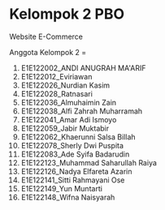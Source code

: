 # Kelompok 2 PBO

Website E-Commerce

Anggota Kelompok 2  =

1. E1E122002_ANDI ANUGRAH MA'ARIF
2. E1E122012_Eviriawan
3. E1E122026_Nurdian Kasim
4. E1E122028_Ratnasari
5. E1E122036_Almuhaimin Zain
6. E1E122038_Alfi Zahrah Muharramah
7. E1E122041_Amar Adi Ismoyo
8. E1E122059_Jabir Muktabir
9. E1E122062_Khaerunni Salsa Billah
10. E1E122078_Sherly Dwi Puspita
11. E1E122083_Ade Syifa Badarudin
12. E1E122123_Muhammad Saharullah Raiya
13. E1E122126_Nadya Elfareta Azarin
14. E1E122141_Sitti Rahmayani Ose
15. E1E122149_Yun Muntarti
16. E1E122148_Wifna Naisyarah
